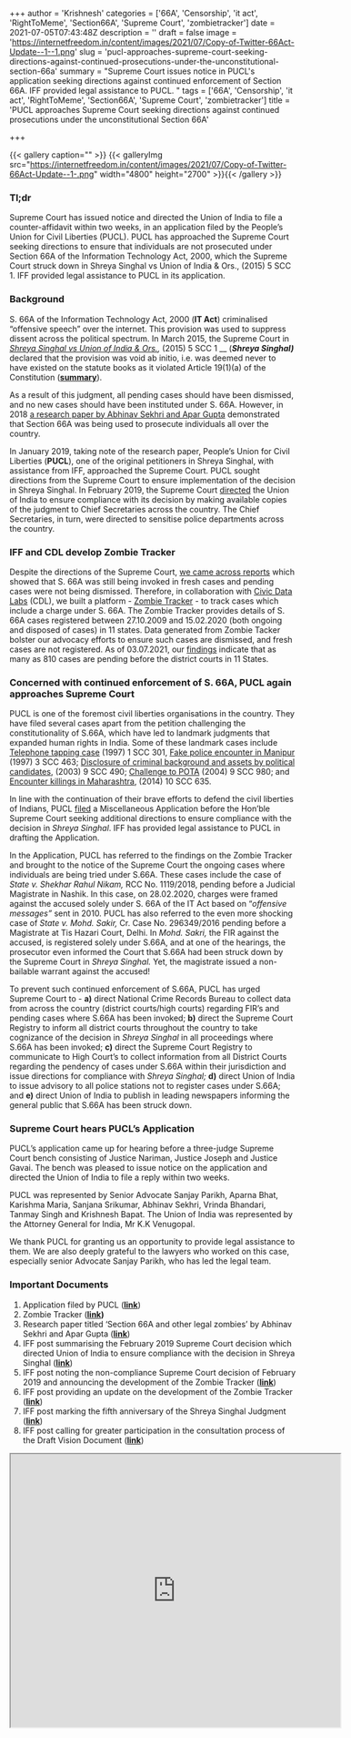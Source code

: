 +++
author = 'Krishnesh'
categories = ['66A', 'Censorship', 'it act', 'RightToMeme', 'Section66A', 'Supreme Court', 'zombietracker']
date = 2021-07-05T07:43:48Z
description = ''
draft = false
image = 'https://internetfreedom.in/content/images/2021/07/Copy-of-Twitter-66Act-Update--1--1.png'
slug = 'pucl-approaches-supreme-court-seeking-directions-against-continued-prosecutions-under-the-unconstitutional-section-66a'
summary = "Supreme Court issues notice in PUCL's application seeking directions against continued enforcement of Section 66A. IFF provided legal assistance to PUCL. "
tags = ['66A', 'Censorship', 'it act', 'RightToMeme', 'Section66A', 'Supreme Court', 'zombietracker']
title = 'PUCL approaches Supreme Court seeking directions against continued prosecutions under the unconstitutional Section 66A'

+++


{{< gallery caption="" >}}
{{< galleryImg  src="https://internetfreedom.in/content/images/2021/07/Copy-of-Twitter-66Act-Update--1-.png" width="4800" height="2700" >}}{{< /gallery >}}

>>>> <form><script src="https://checkout.razorpay.com/v1/payment-button.js" data-payment_button_id="pl_HLkgeWGQLMuddp" async> </script> </form>

### Tl;dr

Supreme Court has issued notice and directed the Union of India to file a counter-affidavit within two weeks, in an application filed by the People’s Union for Civil Liberties (PUCL). PUCL has approached the Supreme Court seeking directions to ensure that individuals are not prosecuted under Section 66A of the Information Technology Act, 2000, which the Supreme Court struck down in Shreya Singhal vs Union of India & Ors., (2015) 5 SCC 1. IFF provided legal assistance to PUCL in its application.

### Background

S. 66A of the Information Technology Act, 2000 (**IT Act**) criminalised “offensive speech” over the internet.  This provision was used to suppress dissent across the political spectrum. In March 2015, the Supreme Court in [_Shreya Singhal vs Union of India & Ors._](https://indiankanoon.org/doc/110813550/)_,_ (2015) 5 SCC 1 __ (_**Shreya Singhal)**_ declared that the provision was void ab initio, i.e. was deemed never to have existed on the statute books as it violated Article 19(1)(a) of the Constitution ([**summary**](https://globalfreedomofexpression.columbia.edu/cases/shreya-singhal-v-union-of-india/)).

As a result of this judgment, all pending cases should have been dismissed, and no new cases should have been instituted under S. 66A. However, in 2018 [a research paper by Abhinav Sekhri and Apar Gupta](https://papers.ssrn.com/sol3/papers.cfm?abstract_id=3275893) demonstrated that Section 66A was being used to prosecute individuals all over the country.

In January 2019, taking note of the research paper, People’s Union for Civil Liberties (**PUCL**), one of the original petitioners in Shreya Singhal, with assistance from IFF, approached the Supreme Court. PUCL sought directions from the Supreme Court to ensure implementation of the decision in Shreya Singhal. In February 2019, the Supreme Court [directed](https://internetfreedom.in/section-66a-bites-the-zombie-dust-righttomeme-section66a/) the Union of India to ensure compliance with its decision by making available copies of the judgment to Chief Secretaries across the country. The Chief Secretaries, in turn, were directed to sensitise police departments across the country.

### IFF and CDL develop Zombie Tracker

Despite the directions of the Supreme Court, [we came across reports](https://internetfreedom.in/66a-zombies-continue-to-menace-free-speech-on-the-internet/) which showed that S. 66A was still being invoked in fresh cases and pending cases were not being dismissed. Therefore, in collaboration with [Civic Data Labs](https://civicdatalab.in/) (CDL), we built a platform - [Zombie Tracker](https://zombietracker.in/) - to track cases which include a charge under S. 66A. The Zombie Tracker provides details of S. 66A cases registered between 27.10.2009 and 15.02.2020 (both ongoing and disposed of cases) in 11 states. Data generated from Zombie Tacker bolster our advocacy efforts to ensure such cases are dismissed, and fresh cases are not registered. As of 03.07.2021, our [findings](https://zombietracker.in/viz/) indicate that as many as 810 cases are pending before the district courts in 11 States.

### Concerned with continued enforcement of S. 66A, PUCL again approaches Supreme Court

PUCL is one of the foremost civil liberties organisations in the country. They have filed several cases apart from the petition challenging the constitutionality of S.66A, which have led to landmark judgments that expanded human rights in India. Some of these landmark cases include [Telephone tapping case](https://indiankanoon.org/doc/31276692/) (1997) 1 SCC 301, [Fake police encounter in Manipur](https://indiankanoon.org/doc/544871/) (1997) 3 SCC 463; [Disclosure of criminal background and assets by political candidates](https://indiankanoon.org/doc/15059075/), (2003) 9 SCC 490; [Challenge to POTA](https://indiankanoon.org/doc/110957682/) (2004) 9 SCC 980; and [Encounter killings in Maharashtra](https://indiankanoon.org/doc/25812914/), (2014) 10 SCC 635.

In line with the continuation of their brave efforts to defend the civil liberties of Indians, PUCL [filed](https://drive.google.com/file/d/18YXE82irR3Kh9H_Pz63McZ-Z4GV90tKr/view?usp=sharing) a Miscellaneous Application before the Hon’ble Supreme Court seeking additional directions to ensure compliance with the decision in _Shreya Singhal_. IFF has provided legal assistance to PUCL in drafting the Application.

In the Application, PUCL has referred to the findings on the Zombie Tracker and brought to the notice of the Supreme Court the ongoing cases where individuals are being tried under S.66A. These cases include the case of _State v. Shekhar Rahul Nikam,_ RCC No. 1119/2018, pending before a Judicial Magistrate in Nashik. In this case, on 28.02.2020, charges were framed against the accused solely under S. 66A of the IT Act based on “_offensive messages”_ sent in 2010. PUCL has also referred to the even more shocking case of _State v. Mohd. Sakir,_ Cr. Case No. 296349/2016 pending before a Magistrate at Tis Hazari Court, Delhi. In _Mohd. Sakri,_ the FIR against the accused, is registered solely under S.66A, and at one of the hearings, the prosecutor even informed the Court that S.66A had been struck down by the Supreme Court in _Shreya Singhal._ Yet, the magistrate issued a non-bailable warrant against the accused!

To prevent such continued enforcement of S.66A, PUCL has urged Supreme Court to - **a)** direct National Crime Records Bureau to collect data from across the country (district courts/high courts) regarding FIR’s and pending cases where S.66A has been invoked; **b)** direct the Supreme Court Registry to inform all district courts throughout the country to take cognizance of the decision in _Shreya Singhal_ in all proceedings where S.66A has been invoked; **c)** direct the Supreme Court Registry to communicate to High Court’s to collect information from all District Courts regarding the pendency of cases under S.66A within their jurisdiction and issue directions for compliance with _Shreya Singhal;_ **d)** direct Union of India to issue advisory to all police stations not to register cases under S.66A; and **e)** direct Union of India to publish in leading newspapers informing the general public that S.66A has been struck down.

### Supreme Court hears PUCL’s Application

PUCL’s application came up for hearing before a three-judge Supreme Court bench consisting of Justice Nariman, Justice Joseph and Justice Gavai. The bench was pleased to issue notice on the application and directed the Union of India to file a reply within two weeks.

PUCL was represented by Senior Advocate Sanjay Parikh, Aparna Bhat, Karishma Maria, Sanjana Srikumar, Abhinav Sekhri, Vrinda Bhandari, Tanmay Singh and Krishnesh Bapat. The Union of India was represented by the Attorney General for India, Mr K.K Venugopal.

We thank PUCL for granting us an opportunity to provide legal assistance to them. We are also deeply grateful to the lawyers who worked on this case, especially senior Advocate Sanjay Parikh, who has led the legal team.

### Important Documents

1. Application filed by PUCL ([**link**](https://drive.google.com/file/d/18YXE82irR3Kh9H_Pz63McZ-Z4GV90tKr/view?usp=sharing))
2. Zombie Tracker ([**link**](https://zombietracker.in/)**)**
3. Research paper titled ‘Section 66A and other legal zombies’ by Abhinav Sekhri and Apar Gupta ([**link**](https://papers.ssrn.com/sol3/papers.cfm?abstract_id=3275893))
4. IFF post summarising the February 2019 Supreme Court decision which directed Union of India to ensure compliance with the decision in Shreya Singhal ([**link**](https://internetfreedom.in/section-66a-bites-the-zombie-dust-righttomeme-section66a/))
5. IFF post noting the non-compliance Supreme Court decision of February 2019 and announcing the development of the Zombie Tracker ([**link**](https://internetfreedom.in/66a-zombies-continue-to-menace-free-speech-on-the-internet/))
6. IFF post providing an update on the development of the Zombie Tracker ([**link**](https://internetfreedom.in/update-on-zombie-tracker/))
7. IFF post marking the fifth anniversary of the Shreya Singhal Judgment ([**link**](https://internetfreedom.in/marking-the-5-year-anniversary-of-the-shreya-singhal-judgement/))
8. IFF post calling for greater participation in the consultation process of the Draft Vision Document ([**link**](https://internetfreedom.in/digitization-of-indian-judiciary-phase-iii/))

<iframe src="https://drive.google.com/file/d/1M1ONH174gcXo0pP-TvxtfyKPjm3ZuNGT/preview" width="580" height="480"></iframe>

> > > <form><script src="https://cdn.razorpay.com/static/widget/subscription-button.js" data-subscription_button_id="pl_HLk5qU1K35hmPH" data-button_theme="brand-color" async> </script> </form>







